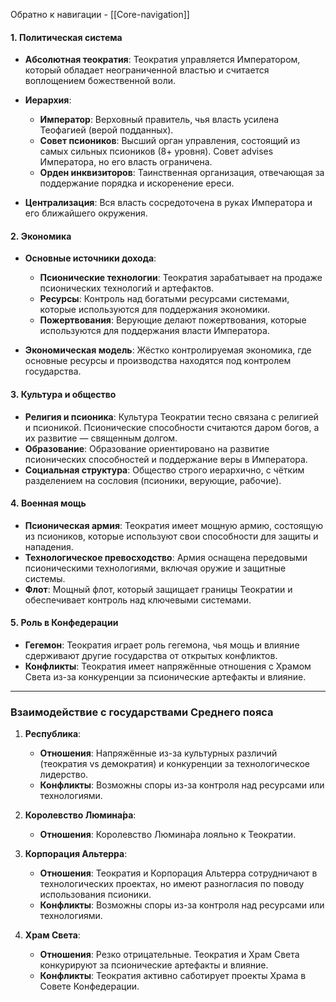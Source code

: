 Обратно к навигации - [[Core-navigation]]
#### 1. **Политическая система**

- **Абсолютная теократия**: Теократия управляется Императором, который обладает неограниченной властью и считается воплощением божественной воли.
- **Иерархия**:
    - **Император**: Верховный правитель, чья власть усилена Теофагией (верой подданных).
    - **Совет псиоников**: Высший орган управления, состоящий из самых сильных псиоников (8+ уровня). Совет advises Императора, но его власть ограничена.
    - **Орден инквизиторов**: Таинственная организация, отвечающая за поддержание порядка и искоренение ереси.
    
- **Централизация**: Вся власть сосредоточена в руках Императора и его ближайшего окружения.

#### 2. **Экономика**

- **Основные источники дохода**:
    - **Псионические технологии**: Теократия зарабатывает на продаже псионических технологий и артефактов.
    - **Ресурсы**: Контроль над богатыми ресурсами системами, которые используются для поддержания экономики.
    - **Пожертвования**: Верующие делают пожертвования, которые используются для поддержания власти Императора.

- **Экономическая модель**: Жёстко контролируемая экономика, где основные ресурсы и производства находятся под контролем государства.

#### 3. **Культура и общество**

- **Религия и псионика**: Культура Теократии тесно связана с религией и псионикой. Псионические способности считаются даром богов, а их развитие — священным долгом.
- **Образование**: Образование ориентировано на развитие псионических способностей и поддержание веры в Императора.
- **Социальная структура**: Общество строго иерархично, с чётким разделением на сословия (псионики, верующие, рабочие).

#### 4. **Военная мощь**

- **Псионическая армия**: Теократия имеет мощную армию, состоящую из псиоников, которые используют свои способности для защиты и нападения.
- **Технологическое превосходство**: Армия оснащена передовыми псионическими технологиями, включая оружие и защитные системы.
- **Флот**: Мощный флот, который защищает границы Теократии и обеспечивает контроль над ключевыми системами.

#### 5. **Роль в Конфедерации**

- **Гегемон**: Теократия играет роль гегемона, чья мощь и влияние сдерживают другие государства от открытых конфликтов.
- **Конфликты**: Теократия имеет напряжённые отношения с Храмом Света из-за конкуренции за псионические артефакты и влияние.

---

### **Взаимодействие с государствами Среднего пояса**

1. **Республика**:
    - **Отношения**: Напряжённые из-за культурных различий (теократия vs демократия) и конкуренции за технологическое лидерство.
    - **Конфликты**: Возможны споры из-за контроля над ресурсами или технологиями.
    
2. **Королевство Люмина́ра**:
    
    - **Отношения**: Королевство Люмина́ра лояльно к Теократии.
    
3. **Корпорация Альтерра**:
    
    - **Отношения**: Теократия и Корпорация Альтерра сотрудничают в технологических проектах, но имеют разногласия по поводу использования псионики.
    - **Конфликты**: Возможны споры из-за контроля над ресурсами или технологиями.
    
4. **Храм Света**:
    - **Отношения**: Резко отрицательные. Теократия и Храм Света конкурируют за псионические артефакты и влияние.
    - **Конфликты**: Теократия активно саботирует проекты Храма в Совете Конфедерации.